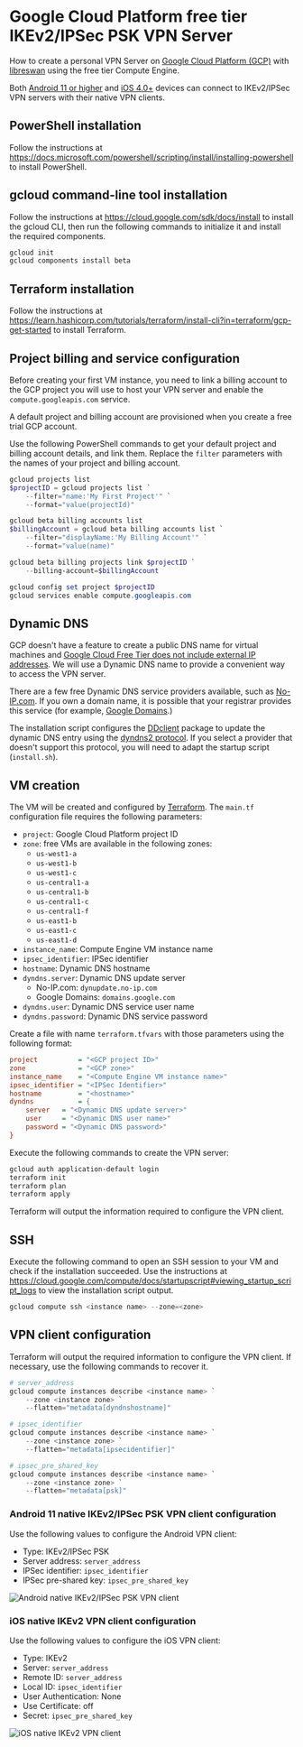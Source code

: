 # Google Cloud Platform free tier IKEv2/IPSec PSK VPN Server

How to create a personal VPN Server on [Google Cloud Platform (GCP)](https://cloud.google.com/free) with [libreswan](https://libreswan.org/wiki/VPN_server_for_remote_clients_using_IKEv2) using the free tier Compute Engine.

Both [Android 11 or higher](https://source.android.com/devices/architecture/modular-system/ipsec) and [iOS 4.0+](https://developer.apple.com/documentation/devicemanagement/vpn/ikev2) devices can connect to IKEv2/IPSec VPN servers with their native VPN clients.

## PowerShell installation

Follow the instructions at <https://docs.microsoft.com/powershell/scripting/install/installing-powershell> to install PowerShell.

## gcloud command-line tool installation

Follow the instructions at <https://cloud.google.com/sdk/docs/install> to install the gcloud CLI, then run the following commands to initialize it and install the required components.

```powershell
gcloud init
gcloud components install beta
```

## Terraform installation

Follow the instructions at <https://learn.hashicorp.com/tutorials/terraform/install-cli?in=terraform/gcp-get-started> to install Terraform.

## Project billing and service configuration

Before creating your first VM instance, you need to link a billing account to the GCP project you will use to host your VPN server and enable the `compute.googleapis.com` service.

A default project and billing account are provisioned when you create a free trial GCP account.

Use the following PowerShell commands to get your default project and billing account details, and link them. Replace the `filter` parameters with the names of your project and billing account.

```powershell
gcloud projects list
$projectID = gcloud projects list `
    --filter="name:'My First Project'" `
    --format="value(projectId)"

gcloud beta billing accounts list
$billingAccount = gcloud beta billing accounts list `
    --filter="displayName:'My Billing Account'" `
    --format="value(name)"

gcloud beta billing projects link $projectID `
    --billing-account=$billingAccount

gcloud config set project $projectID
gcloud services enable compute.googleapis.com
```

## Dynamic DNS

GCP doesn't have a feature to create a public DNS name for virtual machines and [Google Cloud Free Tier does not include external IP addresses](https://cloud.google.com/free/docs/gcp-free-tier#free-tier-usage-limits). We will use a Dynamic DNS name to provide a convenient way to access the VPN server.

There are a few free Dynamic DNS service providers available, such as [No-IP.com](https://www.noip.com/remote-access). If you own a domain name, it is possible that your registrar provides this service (for example, [Google Domains](https://support.google.com/domains/answer/6147083).)

The installation script configures the [DDclient](https://ddclient.net/) package to update the dynamic DNS entry using the [dyndns2 protocol](https://ddclient.net/protocols.html#dyndns2). If you select a provider that doesn't support this protocol, you will need to adapt the startup script (`install.sh`).

## VM creation

The VM will be created and configured by [Terraform](https://www.terraform.io/). The `main.tf` configuration file requires the following parameters:

- `project`: Google Cloud Platform project ID
- `zone`: free VMs are available in the following zones:
  - `us-west1-a`
  - `us-west1-b`
  - `us-west1-c`
  - `us-central1-a`
  - `us-central1-b`
  - `us-central1-c`
  - `us-central1-f`
  - `us-east1-b`
  - `us-east1-c`
  - `us-east1-d`
- `instance_name`: Compute Engine VM instance name
- `ipsec_identifier`: IPSec identifier
- `hostname`: Dynamic DNS hostname
- `dyndns.server`: Dynamic DNS update server
  - No-IP.com: `dynupdate.no-ip.com`
  - Google Domains: `domains.google.com`
- `dyndns.user`: Dynamic DNS service user name
- `dyndns.password`: Dynamic DNS service password

Create a file with name `terraform.tfvars` with those parameters using the following format:

```ini
project          = "<GCP project ID>"
zone             = "<GCP zone>"
instance_name    = "<Compute Engine VM instance name>"
ipsec_identifier = "<IPSec Identifier>"
hostname         = "<hostname>"
dyndns           = {
    server   = "<Dynamic DNS update server>"
    user     = "<Dynamic DNS user name>"
    password = "<Dynamic DNS password>"
}
```

Execute the following commands to create the VPN server:

```powershell
gcloud auth application-default login
terraform init
terraform plan
terraform apply
```

Terraform will output the information required to configure the VPN client.

## SSH

Execute the following command to open an SSH session to your VM and check if the installation succeeded. Use the instructions at <https://cloud.google.com/compute/docs/startupscript#viewing_startup_script_logs> to view the installation script output.

```powershell
gcloud compute ssh <instance name> --zone=<zone>
```

## VPN client configuration

Terraform will output the required information to configure the VPN client. If necessary, use the following commands to recover it.

```powershell
# server_address
gcloud compute instances describe <instance name> `
    --zone <instance zone> `
    --flatten="metadata[dyndnshostname]"

# ipsec_identifier
gcloud compute instances describe <instance name> `
    --zone <instance zone> `
    --flatten="metadata[ipsecidentifier]"

# ipsec_pre_shared_key
gcloud compute instances describe <instance name> `
    --zone <instance zone> `
    --flatten="metadata[psk]"
```

### Android 11 native IKEv2/IPSec PSK VPN client configuration

Use the following values to configure the Android VPN client:

- Type: IKEv2/IPSec PSK
- Server address: `server_address`
- IPSec identifier: `ipsec_identifier`
- IPSec pre-shared key: `ipsec_pre_shared_key`

![Android native IKEv2/IPSec PSK VPN client](vpnandroid.png)

### iOS native IKEv2 VPN client configuration

Use the following values to configure the iOS VPN client:

- Type: IKEv2
- Server: `server_address`
- Remote ID: `server_address`
- Local ID: `ipsec_identifier`
- User Authentication: None
- Use Certificate: off
- Secret: `ipsec_pre_shared_key`

![iOS native IKEv2 VPN client](vpnios.png)
